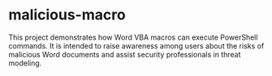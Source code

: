 # malicious-macro
This project demonstrates how Word VBA macros can execute PowerShell commands. It is intended to raise awareness among users about the risks of malicious Word documents and assist security professionals in threat modeling.
